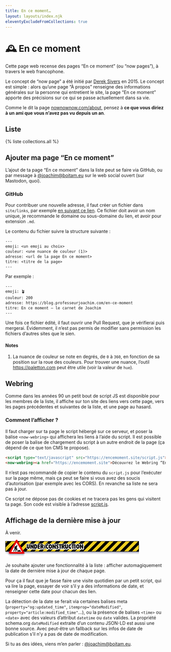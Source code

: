 ```yaml
---
title: En ce moment…
layout: layouts/index.njk
eleventyExcludeFromCollections: true
---
```


# <span aria-hidden>🕰</span> En ce moment

Cette page web recense des pages “En ce moment” (ou <span lang="en">“now pages”</span>), à travers le web francophone.

Le concept de <span lang="en">“now page”</span> a été initié par <a href="https://sive.rs/nowff" rel="nofollow" hreflang="en">Derek Sivers</a> en 2015. Le concept est simple : alors qu’une page “À propos” renseigne des informations générales sur la personne qui entretient le site, la page “En ce moment” apporte des précisions sur ce qui se passe actuellement dans sa vie.

Comme le dit la page <a href="https://nownownow.com/about" rel="nofollow" hreflang="en">nownownow.com/about</a>, pensez à <strong>ce que vous diriez à un ami que vous n’avez pas vu depuis un an</strong>.

## Liste

{% liste collections.all %}

## Ajouter ma page “En ce moment”

L’ajout de ta page “En ce moment” dans la liste peut se faire via GitHub, ou par message à <a href="https://boitam.eu/@joachim">@joachim@boitam.eu</a> sur le web social ouvert (sur Mastodon, quoi).

### GitHub

Pour contribuer une nouvelle adresse, il faut créer un fichier dans `site/links`, par exemple <a href="https://github.com/joachimesque/en-ce-moment/new/main/site/links" rel="nofollow noopener noreferer">en suivant ce lien</a>. Ce fichier doit avoir un nom unique, je recommande le domaine ou sous-domaine du lien, et avoir pour extension `.md`.

Le contenu du fichier suivre la structure suivante :

```
---
emoji: <un emoji au choix>
couleur: <une nuance de couleur (1)>
adresse: <url de la page En ce moment>
titre: <titre de la page>
---
```

Par exemple :

```
---
emoji: 🪴
couleur: 200
adresse: https://blog.professeurjoachim.com/en-ce-moment
titre: En ce moment — le carnet de Joachim
---
```

Une fois ce fichier édité, il faut ouvrir une Pull Request, que je vérifierai puis mergerai. Évidemment, il n’est pas permis de modifier sans permission les fichiers d’autres sites que le sien.

#### Notes

1. La nuance de couleur se note en degrés, de `0` à `360`, en fonction de sa position sur la roue des couleurs. Pour trouver une nuance, l’outil <https://paletton.com> peut être utile (voir la valeur de `hue`).

## Webring

Comme dans les années 90 un petit bout de script JS est disponible pour les membres de la liste, il affiche sur ton site des liens vers cette page, vers les pages précédentes et suivantes de la liste, et une page au hasard.

### Comment l’afficher ?   

Il faut charger sur ta page le script hébergé sur ce serveur, et poser la balise `<now-webring>` qui affichera les liens à l’aide du script. Il est possible de poser la balise de chargement du script à un autre endroit de la page (ça dépend de ce que ton CMS te propose).

```html
<script type="text/javascript" src="https://encemoment.site/script.js"></script>
<now-webring><a href="https://encemoment.site">Découvrez le Webring “En ce moment”</a></now-webring>
```

Il n’est pas recommandé de copier le contenu du `script.js` pour l’exécuter sur la page même, mais ça peut  se faire si vous avez des soucis d’autorisation (par exemple avec les CORS). En revanche sa liste ne sera pas à jour.

Ce script ne dépose pas de cookies et ne tracera pas les gens qui visitent ta page. Son code est visible à l’adresse [script.js](./script.js).

## Affichage de la dernière mise à jour

À venir.

![Image marquée “Under construction” (« travaux en cours »)](assets/img/under-construction.gif)

Je souhaite ajouter une fonctionnalité à la liste : afficher automagiquement la date de dernière mise à jour de chaque page.

Pour ça il faut que je fasse faire une visite quotidien par un petit script, qui va lire la page, essayer de voir s’il y a des informations de date, et renseigner cette date pour chacun des lien.

La détection de la date se ferait via certaines balises meta (`property="og:updated_time"`, `itemprop="dateModified"`, `property="article:modified_time"`…), ou la présence de balises `<time>` ou `<date>` avec des valeurs d’attribut `datetime` ou `date` valides. La propriété schema.org
`dateModified` extraite d’un contenu JSON-LD est aussi une bonne source. Avec peut-être un fallback sur les infos de date de publication s’il n’y a pas de date de modification.

Si tu as des idées, viens m’en parler : <a href="https://boitam.eu/@joachim">@joachim@boitam.eu</a>.

